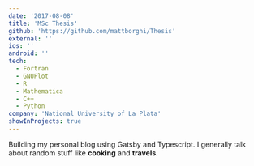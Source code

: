 ```yaml
---
date: '2017-08-08'
title: 'MSc Thesis'
github: 'https://github.com/mattborghi/Thesis'
external: ''
ios: ''
android: ''
tech:
  - Fortran
  - GNUPlot
  - R 
  - Mathematica
  - C++
  - Python
company: 'National University of La Plata'
showInProjects: true
---
```


Building my personal blog using Gatsby and Typescript. I generally talk about random stuff like **cooking** and **travels**.
